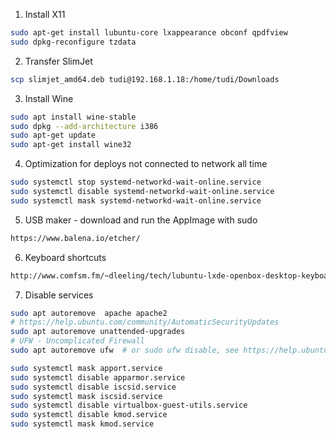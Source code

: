 1. Install X11
```bash
sudo apt-get install lubuntu-core lxappearance obconf qpdfview
sudo dpkg-reconfigure tzdata
```
2. Transfer SlimJet
```bash
scp slimjet_amd64.deb tudi@192.168.1.18:/home/tudi/Downloads
```
3. Install Wine
```bash
sudo apt install wine-stable
sudo dpkg --add-architecture i386 
sudo apt-get update
sudo apt-get install wine32
```
4. Optimization for deploys not connected to network all time
```bash
sudo systemctl stop systemd-networkd-wait-online.service
sudo systemctl disable systemd-networkd-wait-online.service
sudo systemctl mask systemd-networkd-wait-online.service
```
5. USB maker - download and run the AppImage with sudo
```html
https://www.balena.io/etcher/
```
6. Keyboard shortcuts
```html
http://www.comfsm.fm/~dleeling/tech/lubuntu-lxde-openbox-desktop-keyboard-shortcuts.html
```

7. Disable services
```bash
sudo apt autoremove  apache apache2
# https://help.ubuntu.com/community/AutomaticSecurityUpdates
sudo apt autoremove unattended-upgrades
# UFW - Uncomplicated Firewall 
sudo apt autoremove ufw  # or sudo ufw disable, see https://help.ubuntu.com/community/UFW

sudo systemctl mask apport.service
sudo systemctl disable apparmor.service
sudo systemctl disable iscsid.service
sudo systemctl mask iscsid.service
sudo systemctl disable virtualbox-guest-utils.service
sudo systemctl disable kmod.service
sudo systemctl mask kmod.service
```
